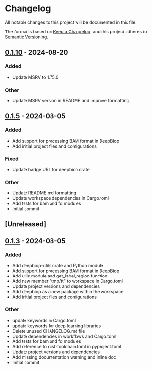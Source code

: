 # Changelog

All notable changes to this project will be documented in this file.

The format is based on [Keep a Changelog](https://keepachangelog.com/en/1.0.0/),
and this project adheres to [Semantic Versioning](https://semver.org/spec/v2.0.0.html).

## [0.1.10](https://github.com/cauliyang/DeepBioP/compare/deepbiop-v0.1.9...deepbiop-v0.1.10) - 2024-08-20

### Added
- Update MSRV to 1.75.0

### Other
- Update MSRV version in README and improve formatting

## [0.1.5](https://github.com/cauliyang/DeepBioP/releases/tag/deepbiop-v0.1.5) - 2024-08-05

### Added

- Add support for processing BAM format in DeepBiop
- Add initial project files and configurations

### Fixed

- Update badge URL for deepbiop crate

### Other

- Update README.md formatting
- Update workspace dependencies in Cargo.toml
- Add tests for bam and fq modules
- Initial commit

## \[Unreleased\]

## [0.1.3](https://github.com/cauliyang/DeepBioP/compare/deepbiop-v0.1.2...deepbiop-v0.1.3) - 2024-08-05

### Added

- Add deepbiop-utils crate and Python module
- Add support for processing BAM format in DeepBiop
- Add utils module and get_label_region function
- Add new member "tmp/tt" to workspace in Cargo.toml
- Update project versions and dependencies
- Add deepbiop as a new package within the workspace
- Add initial project files and configurations

### Other

- update keywords in Cargo.toml
- update keywords for deep learning libraries
- Delete unused CHANGELOG.md file
- Update dependencies in workflows and Cargo.toml
- Add tests for bam and fq modules
- Add reference to rust-toolchain.toml in pyproject.toml
- Update project versions and dependencies
- Add missing documentation warning and inline doc
- Initial commit
